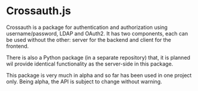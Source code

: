 # Crossauth.js

Crossauth is a package for authentication and authorization using username/password, LDAP and OAuth2.  It has two components, each can be used without the other: server for the backend and client for the frontend.  

There is also a Python package (in a separate repository) that, it is planned wil provide identical functionality as the server-side in this package.

This package is very much in alpha and so far has been used in one project only.
Being alpha, the API is subject to change without warning.
